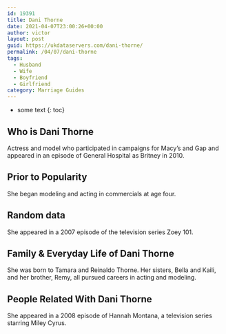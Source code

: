 ```yaml
---
id: 19391
title: Dani Thorne
date: 2021-04-07T23:00:26+00:00
author: victor
layout: post
guid: https://ukdataservers.com/dani-thorne/
permalink: /04/07/dani-thorne
tags:
  - Husband
  - Wife
  - Boyfriend
  - Girlfriend
category: Marriage Guides
---
```


* some text
{: toc}


## Who is Dani Thorne



Actress and model who participated in campaigns for Macy&#8217;s and Gap and appeared in an episode of General Hospital as Britney in 2010.

                
                
                
## Prior to Popularity



She began modeling and acting in commercials at age four.

                
                
                
## Random data



She appeared in a 2007 episode of the television series Zoey 101.

                
                
                
## Family & Everyday Life of Dani Thorne



She was born to Tamara and Reinaldo Thorne. Her sisters, Bella and Kaili, and her brother, Remy, all pursued careers in acting and modeling.

                
                
                
## People Related With Dani Thorne



She appeared in a 2008 episode of Hannah Montana, a television series starring Miley Cyrus.

                
              
            
          
          
          